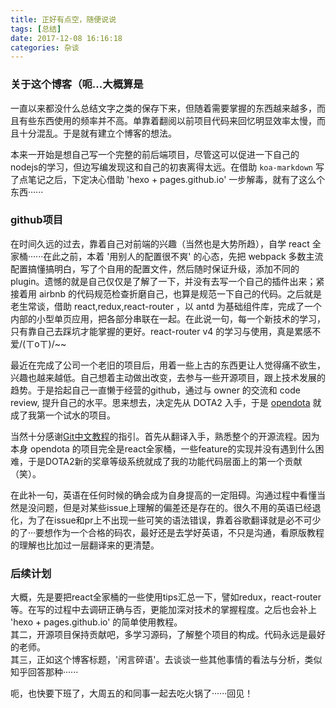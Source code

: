 ```yaml
---
title: 正好有点空，随便说说
tags: [总结]
date: 2017-12-08 16:16:18
categories: 杂谈
---
```

### 关于这个博客（呃...大概算是
一直以来都没什么总结文字之类的保存下来，但随着需要掌握的东西越来越多，而且有些东西使用的频率并不高。单靠着翻阅以前项目代码来回忆明显效率太慢，而且十分混乱。于是就有建立个博客的想法。  

本来一开始是想自己写一个完整的前后端项目，尽管这可以促进一下自己的nodejs的学习，但边写编发现这和自己的初衷离得太远。在借助 `koa-markdown` 写了点笔记之后，下定决心借助 'hexo + pages.github.io' 一步解毒，就有了这么个东西······
### github项目
在时间久远的过去，靠着自己对前端的兴趣（当然也是大势所趋），自学 react 全家桶······在此之前，本着 '用别人的配置很不爽' 的心态，先把 webpack 多数主流配置搞懂搞明白，写了个自用的配置文件，然后随时保证升级，添加不同的plugin。遗憾的就是自己仅仅是了解了一下，并没有去写一个自己的插件出来；紧接着用 airbnb 的代码规范检查折磨自己，也算是规范一下自己的代码。之后就是老生常谈，借助 react,redux,react-router ，以 antd 为基础组件库，完成了一个内部的小型单页应用，把各部分串联在一起。在此说一句，每一个新技术的学习，只有靠自己去踩坑才能掌握的更好。react-router v4 的学习与使用，真是累感不爱/(ㄒoㄒ)/~~  

最近在完成了公司一个老旧的项目后，用着一些上古的东西更让人觉得痛不欲生，兴趣也越来越低。自己想着主动做出改变，去参与一些开源项目，跟上技术发展的趋势。于是拾起自己一直懒于经营的github，通过与 owner 的交流和 code review, 提升自己的水平。思来想去，决定先从 DOTA2 入手，于是 [opendota](https://github.com/odota/web) 就成了我第一个试水的项目。  

当然十分感谢[Git中文教程](https://github.com/geeeeeeeeek/git-recipes/wiki)的指引。首先从翻译入手，熟悉整个的开源流程。因为本身 opendota 的项目完全是react全家桶，一些feature的实现并没有遇到什么困难，于是DOTA2新的奖章等级系统就成了我的功能代码层面上的第一个贡献（笑）。  

在此补一句，英语在任何时候的确会成为自身提高的一定阻碍。沟通过程中看懂当然是没问题，但是对某些issue上理解的偏差还是存在的。很久不用的英语已经退化，为了在issue和pr上不出现一些可笑的语法错误，靠着谷歌翻译就是必不可少的了···要想作为一个合格的码农，最好还是去学好英语，不只是沟通，看原版教程的理解也比加过一层翻译来的更清楚。

### 后续计划
大概，先是要把react全家桶的一些使用tips汇总一下，譬如redux，react-router等。在写的过程中去调研正确与否，更能加深对技术的掌握程度。之后也会补上 'hexo + pages.github.io' 的简单使用教程。  
其二，开源项目保持贡献吧，多学习源码，了解整个项目的构成。代码永远是最好的老师。  
其三，正如这个博客标题，'闲言碎语'。去谈谈一些其他事情的看法与分析，类似知乎回答那种······  

呃，也快要下班了，大周五的和同事一起去吃火锅了······回见！